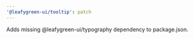 ```yaml
---
'@leafygreen-ui/tooltip': patch
---
```


Adds missing @leafygreen-ui/typography dependency to package.json.

